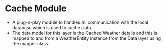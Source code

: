 Cache Module
===============

 * A plug-n-play module to handles all communication with the local database which is used to cache data.
 * The data model for this layer is the Cached Weather details and this is mapped to and from a WeatherEntity
   instance from the Data layer using the mapper class.
